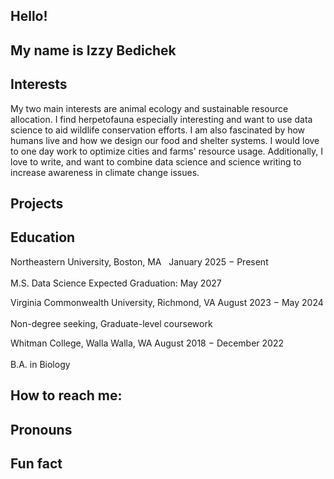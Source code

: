 ## Hello!

## My name is Izzy Bedichek

## Interests
My two main interests are animal ecology and sustainable resource allocation. I find herpetofauna especially interesting and want to use data science to aid wildlife conservation efforts. 
I am also fascinated by how humans live and how we design our food and shelter systems. I would love to one day work to optimize cities and farms' resource usage. Additionally, I love to write, and want to combine data science and science writing to increase awareness in climate change issues.

## Projects
## Education
Northeastern University, Boston, MA &nbsp;  January 2025 − Present <br></br>
M.S. Data Science   						            Expected Graduation: May 2027


Virginia Commonwealth University, Richmond, VA		 	      August 2023 − May 2024 <br></br>
Non-degree seeking, Graduate-level coursework


Whitman College, Walla Walla, WA					                August 2018 − December 2022 <br></br>
B.A. in Biology								    
    

## How to reach me:
## Pronouns
## Fun fact



<!--
**IzzyBedic/IzzyBedic** is a ✨ _special_ ✨ repository because its `README.md` (this file) appears on your GitHub profile.
